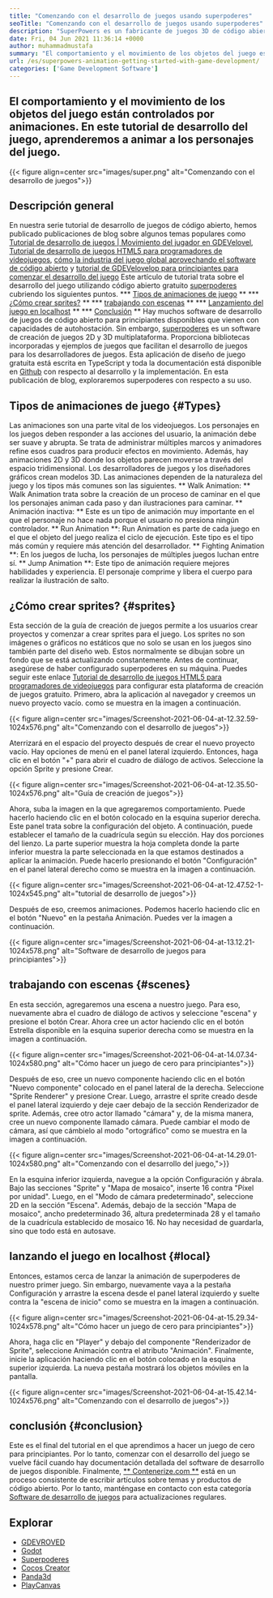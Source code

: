 ```yaml
---
title: "Comenzando con el desarrollo de juegos usando superpoderes" 
seoTitle: "Comenzando con el desarrollo de juegos usando superpoderes" 
description: "SuperPowers es un fabricante de juegos 3D de código abierto con colaboración en tiempo real. Este tutorial se trata de comenzar con el desarrollo de juegos usando superpoderes." 
date: Fri, 04 Jun 2021 11:36:14 +0000
author: muhammadmustafa
summary: "El comportamiento y el movimiento de los objetos del juego están controlados por animaciones. En este tutorial de desarrollo del juego, aprenderemos a animar a los personajes del juego." 
url: /es/superpowers-animation-getting-started-with-game-development/
categories: ['Game Development Software']
---
```


## El comportamiento y el movimiento de los objetos del juego están controlados por animaciones. En este tutorial de desarrollo del juego, aprenderemos a animar a los personajes del juego.

{{< figure align=center src="images/super.png" alt="Comenzando con el desarrollo de juegos">}}


## **Descripción general**
En nuestra serie tutorial de desarrollo de juegos de código abierto, hemos publicado publicaciones de blog sobre algunos temas populares como [Tutorial de desarrollo de juegos | Movimiento del jugador en GDEVelovel][1], [Tutorial de desarrollo de juegos HTML5 para programadores de videojuegos][2], [cómo la industria del juego global aprovechando el software de código abierto][3] y [tutorial de GDEVelovelop para principiantes para comenzar el desarrollo del juego][4 ] Este artículo de tutorial trata sobre el desarrollo del juego utilizando código abierto gratuito [superpoderes][5] cubriendo los siguientes puntos.
  *** [Tipos de animaciones de juego][6] **
  *** [¿Cómo crear sprites?][7] **
  *** [trabajando con escenas][8] **
  *** [Lanzamiento del juego en localhost][9] **
  *** [Conclusión][10] **
Hay muchos software de desarrollo de juegos de código abierto para principiantes disponibles que vienen con capacidades de autohostación. Sin embargo, [superpoderes][5] es un software de creación de juegos 2D y 3D multiplataforma. Proporciona bibliotecas incorporadas y ejemplos de juegos que facilitan el desarrollo de juegos para los desarrolladores de juegos. Esta aplicación de diseño de juego gratuita está escrita en TypeScript y toda la documentación está disponible en [Github][11] con respecto al desarrollo y la implementación. En esta publicación de blog, exploraremos superpoderes con respecto a su uso.

## Tipos de animaciones de juego {#Types}
Las animaciones son una parte vital de los videojuegos. Los personajes en los juegos deben responder a las acciones del usuario, la animación debe ser suave y abrupta. Se trata de administrar múltiples marcos y animadores refine esos cuadros para producir efectos en movimiento. Además, hay animaciones 2D y 3D donde los objetos parecen moverse a través del espacio tridimensional. Los desarrolladores de juegos y los diseñadores gráficos crean modelos 3D. Las animaciones dependen de la naturaleza del juego y los tipos más comunes son las siguientes.
** Walk Animation: ** Walk Animation trata sobre la creación de un proceso de caminar en el que los personajes animan cada paso y dan ilustraciones para caminar.
** Animación inactiva: ** Este es un tipo de animación muy importante en el que el personaje no hace nada porque el usuario no presiona ningún controlador.
** Run Animation **: Run Animation es parte de cada juego en el que el objeto del juego realiza el ciclo de ejecución. Este tipo es el tipo más común y requiere más atención del desarrollador.
** Fighting Animation **: En los juegos de lucha, los personajes de múltiples juegos luchan entre sí.
** Jump Animation **: Este tipo de animación requiere mejores habilidades y experiencia. El personaje comprime y libera el cuerpo para realizar la ilustración de salto.

## ¿Cómo crear sprites? {#sprites}
Esta sección de la guía de creación de juegos permite a los usuarios crear proyectos y comenzar a crear sprites para el juego. Los sprites no son imágenes o gráficos no estáticos que no solo se usan en los juegos sino también parte del diseño web. Estos normalmente se dibujan sobre un fondo que se está actualizando constantemente.
Antes de continuar, asegúrese de haber configurado superpoderes en su máquina. Puedes seguir este enlace [Tutorial de desarrollo de juegos HTML5 para programadores de videojuegos][2] para configurar esta plataforma de creación de juegos gratuito.
Primero, abra la aplicación al navegador y creemos un nuevo proyecto vacío. como se muestra en la imagen a continuación.

{{< figure align=center src="images/Screenshot-2021-06-04-at-12.32.59-1024x576.png" alt="Comenzando con el desarrollo de juegos">}}

Aterrizará en el espacio del proyecto después de crear el nuevo proyecto vacío. Hay opciones de menú en el panel lateral izquierdo. Entonces, haga clic en el botón "+" para abrir el cuadro de diálogo de activos. Seleccione la opción Sprite y presione Crear.

{{< figure align=center src="images/Screenshot-2021-06-04-at-12.35.50-1024x576.png" alt="Guía de creación de juegos">}}

Ahora, suba la imagen en la que agregaremos comportamiento. Puede hacerlo haciendo clic en el botón colocado en la esquina superior derecha. Este panel trata sobre la configuración del objeto.
A continuación, puede establecer el tamaño de la cuadrícula según su elección. Hay dos porciones del lienzo. La parte superior muestra la hoja completa donde la parte inferior muestra la parte seleccionada en la que estamos destinados a aplicar la animación. Puede hacerlo presionando el botón "Configuración" en el panel lateral derecho como se muestra en la imagen a continuación.

{{< figure align=center src="images/Screenshot-2021-06-04-at-12.47.52-1-1024x545.png" alt="tutorial de desarrollo de juegos">}}

Después de eso, creemos animaciones. Podemos hacerlo haciendo clic en el botón "Nuevo" en la pestaña Animación. Puedes ver la imagen a continuación.

{{< figure align=center src="images/Screenshot-2021-06-04-at-13.12.21-1024x578.png" alt="Software de desarrollo de juegos para principiantes">}}


## trabajando con escenas {#scenes}
En esta sección, agregaremos una escena a nuestro juego. Para eso, nuevamente abra el cuadro de diálogo de activos y seleccione "escena" y presione el botón Crear. Ahora cree un actor haciendo clic en el botón Estrella disponible en la esquina superior derecha como se muestra en la imagen a continuación.

{{< figure align=center src="images/Screenshot-2021-06-04-at-14.07.34-1024x580.png" alt="Cómo hacer un juego de cero para principiantes">}}

Después de eso, cree un nuevo componente haciendo clic en el botón "Nuevo componente" colocado en el panel lateral de la derecha. Seleccione "Sprite Renderer" y presione Crear. Luego, arrastre el sprite creado desde el panel lateral izquierdo y deje caer debajo de la sección Renderizador de sprite. Además, cree otro actor llamado "cámara" y, de la misma manera, cree un nuevo componente llamado cámara.
Puede cambiar el modo de cámara, así que cámbielo al modo "ortográfico" como se muestra en la imagen a continuación.

{{< figure align=center src="images/Screenshot-2021-06-04-at-14.29.01-1024x580.png" alt="Comenzando con el desarrollo del juego,">}}

En la esquina inferior izquierda, navegue a la opción Configuración y ábrala. Bajo las secciones "Sprite" y "Mapa de mosaico", inserte 16 contra "Píxel por unidad". Luego, en el "Modo de cámara predeterminado", seleccione 2D en la sección "Escena". Además, debajo de la sección "Mapa de mosaico", ancho predeterminado 36, altura predeterminada 28 y el tamaño de la cuadrícula establecido de mosaico 16. No hay necesidad de guardarla, sino que todo está en autosave.

## lanzando el juego en localhost {#local}
Entonces, estamos cerca de lanzar la animación de superpoderes de nuestro primer juego. Sin embargo, nuevamente vaya a la pestaña Configuración y arrastre la escena desde el panel lateral izquierdo y suelte contra la "escena de inicio" como se muestra en la imagen a continuación.

{{< figure align=center src="images/Screenshot-2021-06-04-at-15.29.34-1024x578.png" alt="Cómo hacer un juego de cero para principiantes">}}

Ahora, haga clic en "Player" y debajo del componente "Renderizador de Sprite", seleccione Animación contra el atributo "Animación". Finalmente, inicie la aplicación haciendo clic en el botón colocado en la esquina superior izquierda. La nueva pestaña mostrará los objetos móviles en la pantalla.

{{< figure align=center src="images/Screenshot-2021-06-04-at-15.42.14-1024x576.png" alt="Comenzando con el desarrollo de juegos">}}


## conclusión {#conclusion}
Este es el final del tutorial en el que aprendimos a hacer un juego de cero para principiantes. Por lo tanto, comenzar con el desarrollo del juego se vuelve fácil cuando hay documentación detallada del software de desarrollo de juegos disponible. Finalmente, [** Contenerize.com **][12] está en un proceso consistente de escribir artículos sobre temas y productos de código abierto. Por lo tanto, manténgase en contacto con esta categoría [Software de desarrollo de juegos][13] para actualizaciones regulares.

## Explorar
  * [GDEVROVED][14]
  * [Godot][15]
  * [Superpoderes][5]
  * [Cocos Creator][16]
  * [Panda3d][17]
  * [PlayCanvas][18]

  
[1]: https://blog.containerize.com/game-development-software/game-development-tutorial-player-movement-in-gdevelop/
[2]: https://blog.containerize.com/2021/05/19/html5-game-development-tutorial-for-video-game-programmers/
[3]: https://blog.containerize.com/game-development-software/how-global-gaming-market-leveraging-open-source-software/
[4]: https://blog.containerize.com/game-development-software/game-development-tutorial-player-movement-in-gdevelop/
[5]: https://products.containerize.com/game-development-software/superpowers/
[6]: #types
[7]: #sprites
[8]: #scenes
[9]: #local
[10]: #Conclusion
[11]: https://github.com/superpowers/superpowers-core
[12]: https://www.containerize.com/
[13]: https://products.containerize.com/game-development-software/
[14]: https://products.containerize.com/game-development-software/gdevelop/
[15]: https://products.containerize.com/game-development-software/godot/
[16]: https://products.containerize.com/game-development-software/cocos-creator/
[17]: https://products.containerize.com/game-development-software/panda3d/
[18]: https://products.containerize.com/game-development-software/playcanvas/
